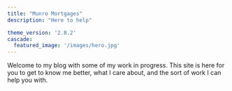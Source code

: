 ```yaml
---
title: "Munro Mortgages"
description: "Here to help"

theme_version: '2.8.2'
cascade:
  featured_image: '/images/hero.jpg'
---
```


Welcome to my blog with some of my work in progress. This site is here for you to get to know me better, what I care about, and the sort of work I can help you with.
